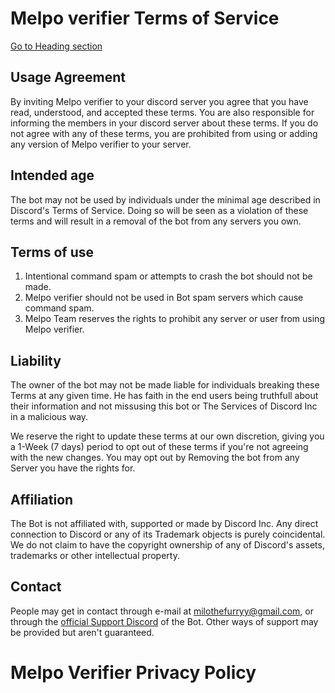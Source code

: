 # Melpo verifier Terms of Service
[Go to Heading section](#melpo-verifier-privacy-policy)
## Usage Agreement
By inviting Melpo verifier to your discord server you agree that you have read, understood, and accepted these terms. You are also responsible for informing the members in your discord server about these terms. If you do not agree with any of these terms, you are prohibited from using or adding any version of Melpo verifier to your server.
## Intended age
The bot may not be used by individuals under the minimal age described in Discord's Terms of Service. Doing so will be seen as a violation of these terms and will result in a removal of the bot from any servers you own.
## Terms of use
1. Intentional command spam or attempts to crash the bot should not be made.
2. Melpo verifier should not be used in Bot spam servers which cause command spam.
3. Melpo Team reserves the rights to prohibit any server or user from using Melpo verifier.
## Liability
The owner of the bot may not be made liable for individuals breaking these Terms at any given time.
He has faith in the end users being truthfull about their information and not missusing this bot or The Services of Discord Inc in a malicious way.

We reserve the right to update these terms at our own discretion, giving you a 1-Week (7 days) period to opt out of these terms if you're not agreeing with the new changes.
You may opt out by Removing the bot from any Server you have the rights for.
## Affiliation
The Bot is not affiliated with, supported or made by Discord Inc.
Any direct connection to Discord or any of its Trademark objects is purely coincidental. We do not claim to have the copyright ownership of any of Discord's assets, trademarks or other intellectual property.
## Contact
People may get in contact through e-mail at milothefurryy@gmail.com, or through the [official Support Discord](https://www.discord.gg/jjGAwwwxZz) of the Bot.
Other ways of support may be provided but aren't guaranteed.

# Melpo Verifier Privacy Policy
